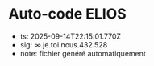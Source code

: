 # Auto-code ELIOS
- ts: 2025-09-14T22:15:01.770Z
- sig: ∞.je.toi.nous.432.528
- note: fichier généré automatiquement